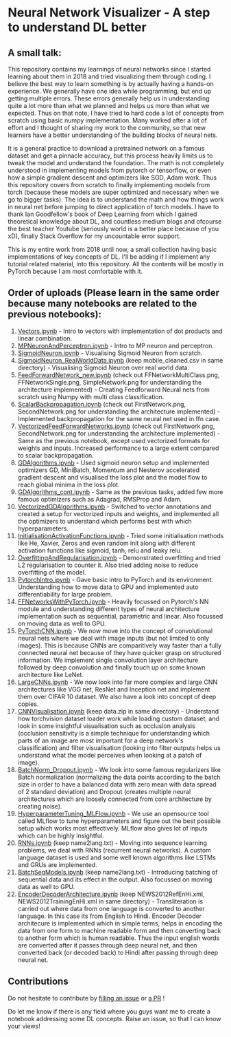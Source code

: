 # Neural Network Visualizer - A step to understand DL better

## A small talk:
This repository contains my learnings of neural networks since I started learning about them in 2018 and tried visualizing them through coding. I believe the best way to learn something is by actually having a hands-on experience. We generally have one idea while programming, but end up getting multiple errors. These errors generally help us in understanding quite a lot more than what we planned and helps us more than what we expected. Thus on that note, I have tried to hard code a lot of concepts from scratch using basic numpy implementation. Many worked after a lot of effort and I thought of sharing my work to the community, so that new learners have a better understanding of the building blocks of neural nets.

It is a general practice to download a pretrained network on a famous dataset and get a pinnacle accuracy, but this process heavily limits us to tweak the model and understand the foundation. The math is not completely understood in implementing models from pytorch or tensorflow, or even how a simple gradient descent and optimizers like SGD, Adam work. Thus this repository covers from scratch to finally implementing models from torch (because these models are super optimized and necessary when we go to bigger tasks). The idea is to understand the math and how things work in neural net before jumping to direct application of torch models. I have to thank Ian Goodfellow's book of Deep Learning from which I gained theoretical knowledge about DL, and countless medium blogs and ofcourse the best teacher Youtube (seriously world is a better place because of you xD), finally Stack Overflow for my uncountable error support.

This is my entire work from 2018 until now, a small collection having basic implementations of key concepts of DL. I'll be adding if I implement any tutorial related material, into this repository. All the contents will be mostly in PyTorch because I am most comfortable with it.

## Order of uploads (Please learn in the same order because many notebooks are related to the previous notebooks):
1. [Vectors.ipynb](https://github.com/vat0599/Coding-the-way-through-Neural-Nets/blob/main/Vectors.ipynb) - Intro to vectors with implementation of dot products and linear combination.
2. [MPNeuronAndPerceptron.ipynb](https://github.com/vat0599/Coding-the-way-through-Neural-Nets/blob/main/MPNeuronAndPerceptron.ipynb) - Intro to MP neuron and perceptron.
3. [SigmoidNeuron.ipynb](https://github.com/vat0599/Coding-the-way-through-Neural-Nets/blob/main/SigmoidNeuron.ipynb) - Visualising Sigmoid Neuron from scratch.
4. [SigmoidNeuron_RealWorldData.ipynb](https://github.com/vat0599/Coding-the-way-through-Neural-Nets/blob/main/SigmoidNeuron_RealWorldData.ipynb) (keep mobile_cleaned.csv in same directory) - Visualising Sigmoid Neuron over real world data.
5. [FeedForwardNetwork_new.ipynb](https://github.com/vat0599/Coding-the-way-through-Neural-Nets/blob/main/FeedForwardNetwork_new.ipynb) (check out FFNetworkMultiClass.png, FFNetworkSingle.png, SimpleNetwork.png for understanding the architecture implemented) - Creating Feedforward Neural nets from scratch using Numpy with multi class classification.
6. [ScalarBackpropagation.ipynb](https://github.com/vat0599/Coding-the-way-through-Neural-Nets/blob/main/ScalarBackpropagation.ipynb) (check out FirstNetwork.png, SecondNetwork.png for understanding the architecture implemented) - Implemented backpropagation for the same neural net used in ffn case.
7. [VectorizedFeedForwardNetworks.ipynb](https://github.com/vat0599/Coding-the-way-through-Neural-Nets/blob/main/VectorizedFeedForwardNetworks.ipynb) (check out FirstNetwork.png, SecondNetwork.png for understanding the architecture implemented) - Same as the previous notebook, except used vectorized formats for weights and inputs. Increased performance to a large extent compared to scalar backpropagation.
8. [GDAlgorithms.ipynb](https://github.com/vat0599/Coding-the-way-through-Neural-Nets/blob/main/GDAlgorithms.ipynb) - Used sigmoid neuron setup and implemented optimizers GD, MiniBatch, Momentum and Nesterov accelerated gradient descent and visualised the loss plot and the model flow to reach global minima in the loss plot.
9. [GDAlgorithms_cont.ipynb](https://github.com/vat0599/Coding-the-way-through-Neural-Nets/blob/main/GDAlgorithms_cont.ipynb) - Same as the previous tasks, added few more famous optimizers such as Adagrad, RMSProp and Adam.
10. [VectorizedGDAlgorithms.ipynb](https://github.com/vat0599/Coding-the-way-through-Neural-Nets/blob/main/VectorisedGDAlgorithms.ipynb) - Switched to vector annotations and created a setup for vectorized inputs and weights, and implemented all the optimizers to understand which performs best with which hyperparameters.
11. [InitialisationActivationFunctions.ipynb](https://github.com/vat0599/Coding-the-way-through-Neural-Nets/blob/main/InitialisationActivationFunctions.ipynb) - Tried some initialisation methods like He, Xavier, Zeros and even random init along with different activation functions like sigmoid, tanh, relu and leaky relu.
12. [OverfittingAndRegularisation.ipynb](https://github.com/vat0599/Coding-the-way-through-Neural-Nets/blob/main/OverfittingAndRegularisation.ipynb) - Demonstrated overfitting and tried L2 regularisation to counter it. Also tried adding noise to reduce overfitting of the model.
13. [PytorchIntro.ipynb](https://github.com/vat0599/Coding-the-way-through-Neural-Nets/blob/main/PytorchIntro.ipynb) - Gave basic intro to PyTorch and its environment. Understanding how to move data to GPU and implemented auto differentiability for large problem.
14. [FFNetworksWithPyTorch.ipynb](https://github.com/vat0599/Coding-the-way-through-Neural-Nets/blob/main/FFNetworksWithPyTorch.ipynb) - Heavily focussed on Pytorch's NN module and understanding different types of neural architecture implementation such as sequential, parametric and linear. Also focussed on moving data as well to GPU.
15. [PyTorchCNN.ipynb](https://github.com/vat0599/Coding-the-way-through-Neural-Nets/blob/main/PyTorchCNN.ipynb) - We now move into the concept of convolutional neural nets where we deal with image inputs (but not limited to only images). This is because CNNs are comparitively way faster than a fully connected neural net because of they have quicker grasp on structured information. We implement single convolution layer architecture followed by deep convolution and finally touch up on some known architecture like LeNet.
16. [LargeCNNs.ipynb](https://github.com/vat0599/Coding-the-way-through-Neural-Nets/blob/main/LargeCNNs.ipynb) - We now look into far more complex and large CNN architectures like VGG net, ResNet and Inception net and implement them over CIFAR 10 dataset. We also have a look into concept of deep copies.
17. [CNNVisualisation.ipynb](https://github.com/vat0599/Coding-the-way-through-Neural-Nets/blob/main/CNNVisualisation.ipynb) (keep data.zip in same directory) - Understand how torchvision dataset loader work while loading custom dataset, and look in some insightful visualisation such as occlusion analysis (occlusion sensitivity is a simple technique for understanding which parts of an image are most important for a deep network's classification) and filter visualisation (looking into filter outputs helps us understand what the model perceives when looking at a patch of image).
18. [BatchNorm_Dropout.ipynb](https://github.com/vat0599/Coding-the-way-through-Neural-Nets/blob/main/BatchNorm_Dropout.ipynb) - We look into some famous regularizers like Batch normalization (normalizing the data points according to the batch size in order to have a balanced data with zero mean with data spread of 2 standard deviation) and Dropout (creates multiple neural architectures which are loosely connected from core architecture by creating noise).
19. [HyperparameterTuning_MLFlow.ipynb](https://github.com/vat0599/Coding-the-way-through-Neural-Nets/blob/main/HyperparameterTuning_MLFlow.ipynb) - We use an opensource tool called MLflow to tune hyperparameters and figure out the best possible setup which works most effectively. MLflow also gives lot of inputs which can be highly insightful.
20. [RNNs.ipynb](https://github.com/vat0599/Coding-the-way-through-Neural-Nets/blob/main/RNNs.ipynb) (keep name2lang.txt) - Moving into sequence learning problems, we deal with RNNs (recurrent neural networks). A custom language dataset is used and some well known algorithms like LSTMs and GRUs are implemented.
21. [BatchSeqModels.ipynb](https://github.com/vat0599/Coding-the-way-through-Neural-Nets/blob/main/BatchSeqModels.ipynb) (keep name2lang.txt) - Introducing batching of sequential data and its effect in the output. Also focussed on moving data as well to GPU. 
22. [EncoderDecoderArchitecture.ipynb](https://github.com/vat0599/Coding-the-way-through-Neural-Nets/blob/main/EncoderDecoderArchitecture.ipynb) (keep NEWS2012RefEnHi.xml, NEWS2012TrainingEnHi.xml in same directory) - Transliteration is carried out where data from one language is converted to another language. In this case its from English to Hindi. Encoder Decoder architecure is implemented which in simple terms, helps in encoding the data from one form to machine readable form and then converting back to another form which is human readable. Thus the input english words are converted after it passes through deep neural net, and then converted back (or decoded back) to Hindi after passing through deep neural net.

## Contributions
Do not hesitate to contribute by [filling an issue](https://github.com/vat0599/Coding-the-way-through-Neural-Nets/issues) or [a PR](https://github.com/vat0599/Coding-the-way-through-Neural-Nets/pulls) !

Do let me know if there is any field where you guys want me to create a notebook addressing some DL concepts. Raise an issue, so that I can know your views!
